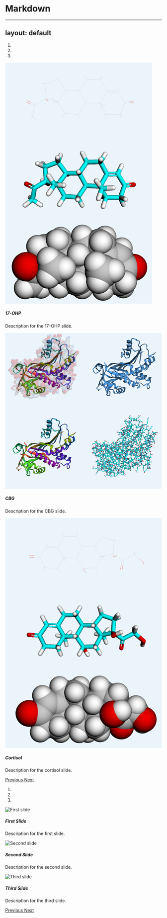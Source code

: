# Markdown

---
layout: default
---

<!-- Include Bootstrap CSS -->
<link href="https://stackpath.bootstrapcdn.com/bootstrap/4.3.1/css/bootstrap.min.css" rel="stylesheet">

<!-- Include Bootstrap JS and dependencies -->
<script src="https://code.jquery.com/jquery-3.3.1.slim.min.js"></script>
<script src="https://cdnjs.cloudflare.com/ajax/libs/popper.js/1.14.7/umd/popper.min.js"></script>
<script src="https://stackpath.bootstrapcdn.com/bootstrap/4.3.1/js/bootstrap.min.js"></script>

<!-- Carousel HTML -->
<div id="carouselExampleIndicators" class="carousel slide" data-ride="carousel">
  <ol class="carousel-indicators">
    <li data-target="#carouselExampleIndicators" data-slide-to="0" class="active"></li>
    <li data-target="#carouselExampleIndicators" data-slide-to="1"></li>
    <li data-target="#carouselExampleIndicators" data-slide-to="2"></li>
  </ol>
  <div class="carousel-inner">
    <div class="carousel-item active">
      <img src="../Literature/figures/py3Dmol_17-OHP.png" class="d-block w-100" alt="17-OHP">
      <div class="carousel-caption d-none d-md-block">
        <h5>17-OHP</h5>
        <p>Description for the 17-OHP slide.</p>
      </div>
    </div>
    <div class="carousel-item">
      <img src="../Literature/figures/py3Dmol_CBG.png" class="d-block w-100" alt="CBG">
      <div class="carousel-caption d-none d-md-block">
        <h5>CBG</h5>
        <p>Description for the CBG slide.</p>
      </div>
    </div>
    <div class="carousel-item">
      <img src="../Literature/figures/py3Dmol_cortisol.png" class="d-block w-100" alt="Cortisol">
      <div class="carousel-caption d-none d-md-block">
        <h5>Cortisol</h5>
        <p>Description for the cortisol slide.</p>
      </div>
    </div>
  </div>
  <a class="carousel-control-prev" href="#carouselExampleIndicators" role="button" data-slide="prev">
    <span class="carousel-control-prev-icon" aria-hidden="true"></span>
    <span class="sr-only">Previous</span>
  </a>
  <a class="carousel-control-next" href="#carouselExampleIndicators" role="button" data-slide="next">
    <span class="carousel-control-next-icon" aria-hidden="true"></span>
    <span class="sr-only">Next</span>
  </a>
</div>
  <ol class="carousel-indicators">
    <li data-target="#carouselExampleIndicators" data-slide-to="0" class="active"></li>
    <li data-target="#carouselExampleIndicators" data-slide-to="1"></li>
    <li data-target="#carouselExampleIndicators" data-slide-to="2"></li>
  </ol>
  <div class="carousel-inner">
    <div class="carousel-item active">
      <img src="https://via.placeholder.com/800x400" class="d-block w-100" alt="First slide">
      <div class="carousel-caption d-none d-md-block">
        <h5>First Slide</h5>
        <p>Description for the first slide.</p>
      </div>
    </div>
    <div class="carousel-item">
      <img src="https://via.placeholder.com/800x400" class="d-block w-100" alt="Second slide">
      <div class="carousel-caption d-none d-md-block">
        <h5>Second Slide</h5>
        <p>Description for the second slide.</p>
      </div>
    </div>
    <div class="carousel-item">
      <img src="https://via.placeholder.com/800x400" class="d-block w-100" alt="Third slide">
      <div class="carousel-caption d-none d-md-block">
        <h5>Third Slide</h5>
        <p>Description for the third slide.</p>
      </div>
    </div>
  </div>
  <a class="carousel-control-prev" href="#carouselExampleIndicators" role="button" data-slide="prev">
    <span class="carousel-control-prev-icon" aria-hidden="true"></span>
    <span class="sr-only">Previous</span>
  </a>
  <a class="carousel-control-next" href="#carouselExampleIndicators" role="button" data-slide="next">
    <span class="carousel-control-next-icon" aria-hidden="true"></span>
    <span class="sr-only">Next</span>
  </a>
</div>
